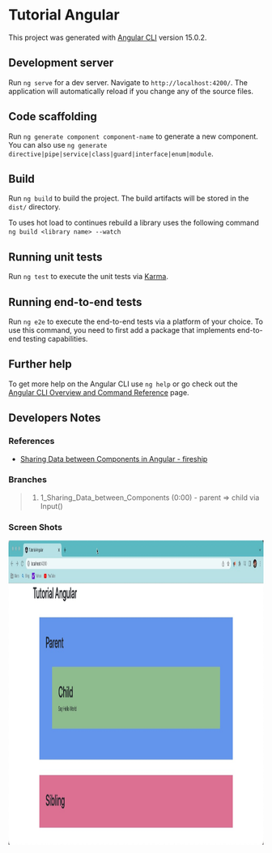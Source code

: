 # Tutorial Angular

This project was generated with [Angular CLI](https://github.com/angular/angular-cli) version 15.0.2.

## Development server

Run `ng serve` for a dev server. Navigate to `http://localhost:4200/`. The application will automatically reload if you change any of the source files.

## Code scaffolding

Run `ng generate component component-name` to generate a new component. You can also use `ng generate directive|pipe|service|class|guard|interface|enum|module`.

## Build

Run `ng build` to build the project. The build artifacts will be stored in the `dist/` directory.

To uses hot load to continues rebuild a library uses the following command `ng build <library name> --watch`
## Running unit tests

Run `ng test` to execute the unit tests via [Karma](https://karma-runner.github.io).

## Running end-to-end tests

Run `ng e2e` to execute the end-to-end tests via a platform of your choice. To use this command, you need to first add a package that implements end-to-end testing capabilities.

## Further help

To get more help on the Angular CLI use `ng help` or go check out the [Angular CLI Overview and Command Reference](https://angular.io/cli) page.

## Developers Notes

### References
* [Sharing Data between Components in Angular - fireship](https://www.youtube.com/watch?v=I317BhehZKM)

### Branches
>1. 1_Sharing_Data_between_Components (0:00) - parent => child  via Input() 

### Screen Shots
<img
src="https://github.com/johnnycowboy3033/github-resources/blob/main/tutorial-angular/1_Sharing_Data_between_Components.jpg"
alt="1_Sharing_Data_between_Components"
style="width:775px;height:600px;">